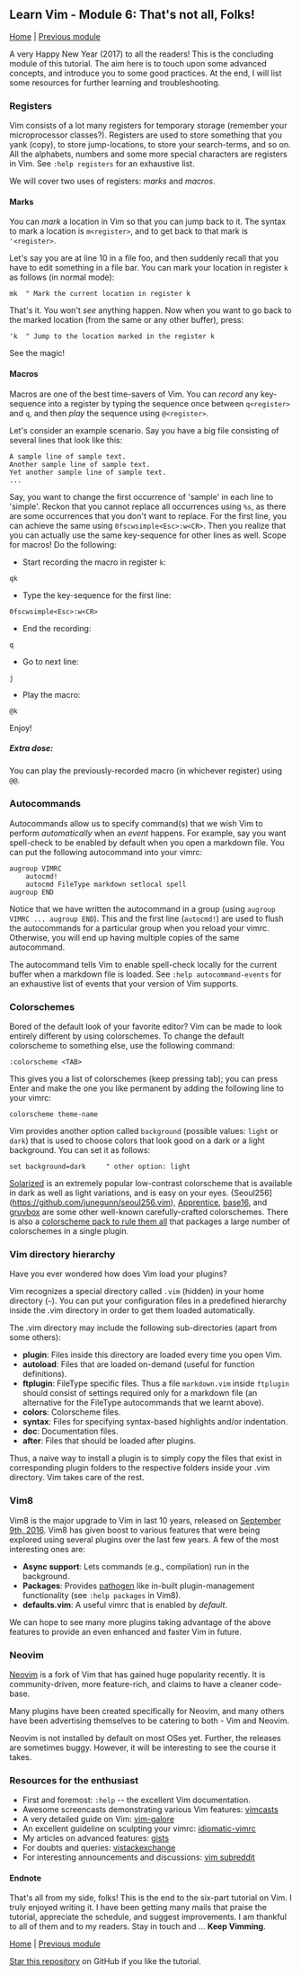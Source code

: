 ## Learn Vim - Module 6: That's not all, Folks!

[Home](https://github.com/manasthakur/learn-vim/)  |  [Previous module](module5.md)

A very Happy New Year (2017) to all the readers!
This is the concluding module of this tutorial.
The aim here is to touch upon some advanced concepts, and introduce you to some
good practices.
At the end, I will list some resources for further learning and troubleshooting.

### Registers
Vim consists of a lot many registers for temporary storage (remember your
microprocessor classes?).
Registers are used to store something that you yank (copy),
to store jump-locations,
to store your search-terms,
and so on.
All the alphabets, numbers and some more special characters are registers in
Vim. See `:help registers` for an exhaustive list.

We will cover two uses of registers: _marks_ and _macros_.

#### Marks
You can _mark_ a location in Vim so that you can jump back to it.
The syntax to mark a location is `m<register>`, and to get back to that mark is
`'<register>`.

Let's say you are at line 10 in a file foo, and then suddenly recall that you
have to edit something in a file bar.
You can mark your location in register `k` as follows (in normal mode):
```
mk	" Mark the current location in register k
```

That's it. You won't _see_ anything happen.
Now when you want to go back to the marked location (from the same or any other
buffer), press:
```
'k	" Jump to the location marked in the register k
```
See the magic!

#### Macros 
Macros are one of the best time-savers of Vim.
You can _record_ any key-sequence into a register by typing the sequence once
between `q<register>` and `q`, and then _play_ the sequence using `@<register>`.

Let's consider an example scenario.
Say you have a big file consisting of several lines that look like this:
```
A sample line of sample text.
Another sample line of sample text.
Yet another sample line of sample text.
...
```

Say, you want to change the first occurrence of 'sample' in each line to
'simple'.
Reckon that you cannot replace all occurrences using `%s`, as there are some
occurrences that you don't want to replace.
For the first line, you can achieve the same using `0fscwsimple<Esc>:w<CR>`.
Then you realize that you can actually use the same key-sequence for other lines
as well.
Scope for macros!
Do the following:

- Start recording the macro in register `k`:
```
qk
```

- Type the key-sequence for the first line:
```
0fscwsimple<Esc>:w<CR>
```

- End the recording:
```
q
```

- Go to next line:
```
j
```

- Play the macro:
```
@k
```

Enjoy!

##### Extra dose:
You can play the previously-recorded macro (in whichever register) using `@@`. 

### Autocommands 
Autocommands allow us to specify command(s) that we wish Vim to perform
_automatically_ when an _event_ happens.
For example, say you want spell-check to be enabled by default when you open a
markdown file.
You can put the following autocommand into your vimrc:
```vim
augroup VIMRC
	autocmd!
	autocmd FileType markdown setlocal spell 
augroup END
```
Notice that we have written the autocommand in a group (using `augroup VIMRC ... augroup END`).
This and the first line (`autocmd!`) are used to flush the autocommands for a
particular group when you reload your vimrc.
Otherwise, you will end up having multiple copies of the same autocommand.

The autocommand tells Vim to enable spell-check locally for the current buffer
when a markdown file is loaded.
See `:help autocommand-events` for an exhaustive list of events that your
version of Vim supports. 

### Colorschemes 
Bored of the default look of your favorite editor?
Vim can be made to look entirely different by using colorschemes.
To change the default colorscheme to something else, use the following command:
```
:colorscheme <TAB>
```
This gives you a list of colorschemes (keep pressing tab);
you can press Enter and make the one you like permanent by adding the following
line to your vimrc:
```vim
colorscheme theme-name
```

Vim provides another option called `background` (possible values: `light` or
`dark`) that is used to choose colors that look good on a dark or a light
background. You can set it as follows:
```vim
set background=dark		" other option: light
```

[Solarized](https://github.com/altercation/vim-colors-solarized) is an extremely
popular low-contrast colorscheme that is available in dark as well as light
variations, and is easy on your eyes.
{Seoul256](https://github.com/junegunn/seoul256.vim),
[Apprentice](https://github.com/romainl/Apprentice),
[base16](https://github.com/chriskempson/base16), and
[gruvbox](https://github.com/morhetz/gruvbox/) are some other well-known
carefully-crafted colorschemes. There is also a [colorscheme pack to rule them
all](https://github.com/flazz/vim-colorschemes) that packages a large number of
colorschemes in a single plugin.

### Vim directory hierarchy 
Have you ever wondered how does Vim load your plugins?

Vim recognizes a special directory called `.vim` (hidden) in your home
directory (`~`).
You can put your configuration files in a predefined hierarchy inside the .vim
directory in order to get them loaded automatically.

The .vim directory may include the following sub-directories (apart from some others):
* __plugin__: Files inside this directory are loaded every time you open Vim.
* __autoload__: Files that are loaded on-demand (useful for function
  definitions).
* __ftplugin__: FileType specific files. Thus a file `markdown.vim` inside
  `ftplugin` should consist of settings required only for a markdown file (an
  alternative for the FileType autocommands that we learnt above).
* __colors__: Colorscheme files.
* __syntax__: Files for specifying syntax-based highlights and/or indentation.
* __doc__: Documentation files.
* __after__: Files that should be loaded after plugins.

Thus, a naive way to install a plugin is to simply copy the files that exist in
corresponding plugin folders to the respective folders inside your .vim
directory.
Vim takes care of the rest. 

### Vim8
Vim8 is the major upgrade to Vim in last 10 years, released on [September 9th,
2016](https://groups.google.com/forum/#!topic/vim_announce/EKTuhjF3ET0).
Vim8 has given boost to various features that were being explored using several
plugins over the last few years.
A few of the most interesting ones are:

* __Async support__: Lets commands (e.g., compilation) run in the background.
* __Packages__: Provides [pathogen](https://github.com/tpope/vim-pathogen) like
  in-built plugin-management functionality (see `:help packages` in Vim8).
* __defaults.vim__: A useful vimrc that is enabled by _default_.

We can hope to see many more plugins taking advantage of the above features
to provide an even enhanced and faster Vim in future.

### Neovim
[Neovim](https://neovim.io/) is a fork of Vim that has gained huge popularity
recently.
It is community-driven, more feature-rich, and claims to have a cleaner
code-base.

Many plugins have been created specifically for Neovim, and many others have
been advertising themselves to be catering to both - Vim and Neovim.

Neovim is not installed by default on most OSes yet.
Further, the releases are sometimes buggy.
However, it will be interesting to see the course it takes.

### Resources for the enthusiast
* First and foremost: `:help` -- the excellent Vim documentation.
* Awesome screencasts demonstrating various Vim features: [vimcasts](http://vimcasts.org)
* A very detailed guide on Vim:
  [vim-galore](https://github.com/mhinz/vim-galore)
* An excellent guideline on sculpting your vimrc:
  [idiomatic-vimrc](https://github.com/romainl/idiomatic-vimrc)
* My articles on advanced features: [gists](https://gist.github.com/manasthakur)
* For doubts and queries: [vistackexchange](http://vi.stackexchange.com)
* For interesting announcements and discussions: [vim
  subreddit](https://www.reddit.com/r/vim/)

#### Endnote
That's all from my side, folks!
This is the end to the six-part tutorial on Vim.
I truly enjoyed writing it.
I have been getting many mails that praise the tutorial, appreciate the
schedule, and suggest improvements.
I am thankful to all of them and to my readers.
Stay in touch and ... __Keep Vimming__.

[Home](https://github.com/manasthakur/learn-vim/)  |  [Previous module](module5.md)

[Star this repository](https://github.com/manasthakur/learn-vim/) on GitHub if you like the tutorial.


